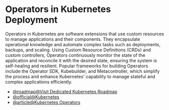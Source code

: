 # Operators in Kubernetes Deployment

Operators in Kubernetes are software extensions that use custom resources to manage applications and their components. They encapsulate operational knowledge and automate complex tasks such as deployments, backups, and scaling. Using Custom Resource Definitions (CRDs) and custom controllers, Operators continuously monitor the state of the application and reconcile it with the desired state, ensuring the system is self-healing and resilient. Popular frameworks for building Operators include the Operator SDK, Kubebuilder, and Metacontroller, which simplify the process and enhance Kubernetes' capability to manage stateful and complex applications efficiently.

- [@roadmap@Visit Dedicated Kubernetes Roadmap](https://roadmap.sh/kubernetes)
- [@official@Kubernetes](https://kubernetes.io/)
- [@article@Kubernetes Operators](https://kubernetes.io/docs/concepts/extend-kubernetes/operator/)